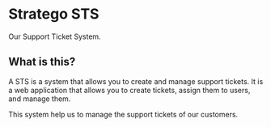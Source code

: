 # Stratego STS

Our Support Ticket System.

## What is this?

A STS is a system that allows you to create and manage support tickets. It is a web application that allows you to create tickets, assign them to users, and manage them.

This system help us to manage the support tickets of our customers.
